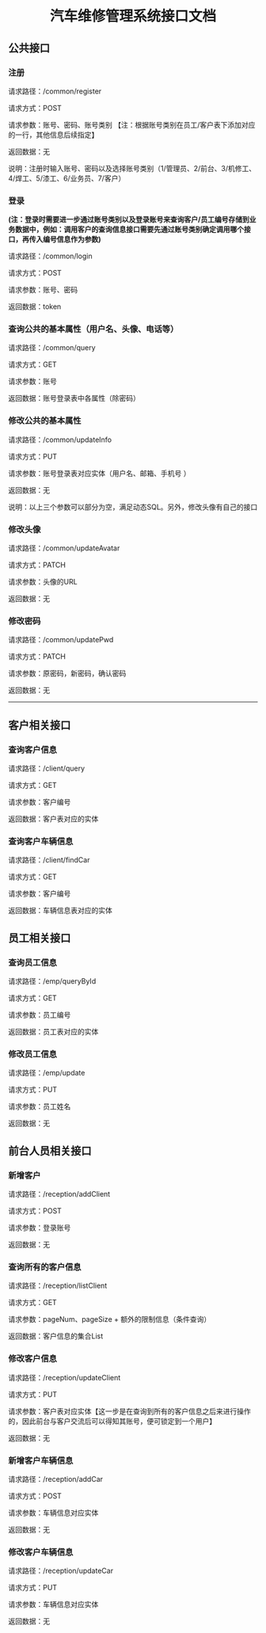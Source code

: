 # <center>汽车维修管理系统接口文档<center>

## 公共接口

### **注册**

请求路径：/common/register

请求方式：POST

请求参数：账号、密码、账号类别 【注：根据账号类别在员工/客户表下添加对应的一行，其他信息后续指定】

返回数据：无

说明：注册时输入账号、密码以及选择账号类别（1/管理员、2/前台、3/机修工、4/焊工、5/漆工、6/业务员、7/客户）



### 登录

**(注：登录时需要进一步通过账号类别以及登录账号来查询客户/员工编号存储到业务数据中，例如：调用客户的查询信息接口需要先通过账号类别确定调用哪个接口，再传入编号信息作为参数)**

请求路径：/common/login

请求方式：POST

请求参数：账号、密码

返回数据：token



### 查询公共的基本属性（用户名、头像、电话等）

请求路径：/common/query

请求方式：GET

请求参数：账号

返回数据：账号登录表中各属性（除密码）



### 修改公共的基本属性

请求路径：/common/updateInfo

请求方式：PUT

请求参数：账号登录表对应实体（用户名、邮箱、手机号 ）

返回数据：无

说明：以上三个参数可以部分为空，满足动态SQL。另外，修改头像有自己的接口



### 修改头像

请求路径：/common/updateAvatar

请求方式：PATCH

请求参数：头像的URL

返回数据：无



### 修改密码

请求路径：/common/updatePwd

请求方式：PATCH

请求参数：原密码，新密码，确认密码

返回数据：无

------



## 客户相关接口

### 查询客户信息

请求路径：/client/query

请求方式：GET

请求参数：客户编号

返回数据：客户表对应的实体



### 查询客户车辆信息

请求路径：/client/findCar

请求方式：GET

请求参数：客户编号

返回数据：车辆信息表对应的实体



## 员工相关接口

### 查询员工信息

请求路径：/emp/queryById

请求方式：GET

请求参数：员工编号

返回数据：员工表对应的实体



### 修改员工信息

请求路径：/emp/update

请求方式：PUT

请求参数：员工姓名

返回数据：无



## 前台人员相关接口

### 新增客户

请求路径：/reception/addClient

请求方式：POST

请求参数：登录账号

返回数据：无



### 查询所有的客户信息

请求路径：/reception/listClient

请求方式：GET

请求参数：pageNum、pageSize + 额外的限制信息（条件查询）

返回数据：客户信息的集合List



### 修改客户信息

请求路径：/reception/updateClient

请求方式：PUT

请求参数：客户表对应实体【这一步是在查询到所有的客户信息之后来进行操作的，因此前台与客户交流后可以得知其账号，便可锁定到一个用户】

返回数据：无



### 新增客户车辆信息

请求路径：/reception/addCar

请求方式：POST

请求参数：车辆信息对应实体

返回数据：无



### 修改客户车辆信息

请求路径：/reception/updateCar

请求方式：PUT

请求参数：车辆信息对应实体

返回数据：无















